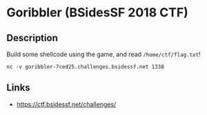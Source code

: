 # Goribbler (BSidesSF 2018 CTF)

## Description

>>>
Build some shellcode using the game, and read `/home/ctf/flag.txt`!

`nc -v goribbler-7ced25.challenges.bsidessf.net 1338`
>>>

## Links
* https://ctf.bsidessf.net/challenges/
